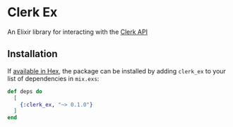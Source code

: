 # Clerk Ex

An Elixir library for interacting with the [Clerk API](https://clerk.com/docs/reference/backend-api)

## Installation

If [available in Hex](https://hex.pm/docs/publish), the package can be installed
by adding `clerk_ex` to your list of dependencies in `mix.exs`:

```elixir
def deps do
  [
    {:clerk_ex, "~> 0.1.0"}
  ]
end
```
